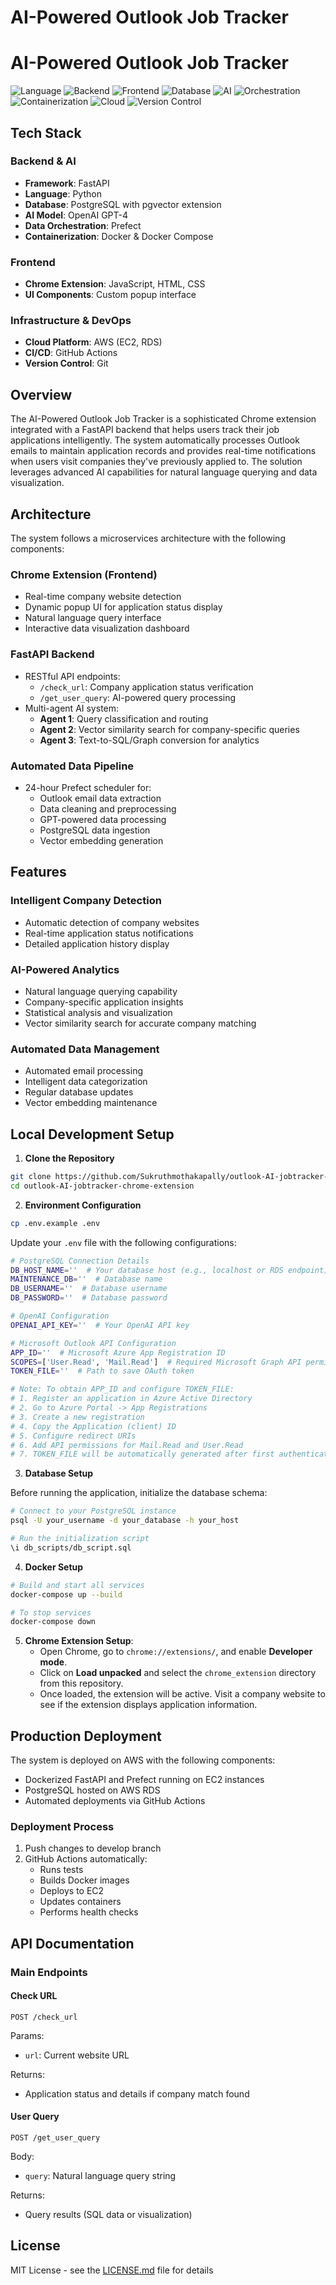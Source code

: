 # AI-Powered Outlook Job Tracker

# AI-Powered Outlook Job Tracker

![Language](https://img.shields.io/badge/Language-Python%203.9+-blue)
![Backend](https://img.shields.io/badge/Backend-FastAPI-009688)
![Frontend](https://img.shields.io/badge/Frontend-HTML%2FCSS%2FJS-yellow)
![Database](https://img.shields.io/badge/Database-PostgreSQL-336791)
![AI](https://img.shields.io/badge/AI-OpenAI%20GPT--4-00A67E)
![Orchestration](https://img.shields.io/badge/Orchestration-Prefect-4148C1)
![Containerization](https://img.shields.io/badge/Containerization-Docker-2496ED)
![Cloud](https://img.shields.io/badge/Cloud-AWS-FF9900)
![Version Control](https://img.shields.io/badge/Version%20Control-Git-F05032)

## Tech Stack

### Backend & AI
- **Framework**: FastAPI
- **Language**: Python
- **Database**: PostgreSQL with pgvector extension
- **AI Model**: OpenAI GPT-4
- **Data Orchestration**: Prefect
- **Containerization**: Docker & Docker Compose

### Frontend
- **Chrome Extension**: JavaScript, HTML, CSS
- **UI Components**: Custom popup interface

### Infrastructure & DevOps
- **Cloud Platform**: AWS (EC2, RDS)
- **CI/CD**: GitHub Actions
- **Version Control**: Git

## Overview
The AI-Powered Outlook Job Tracker is a sophisticated Chrome extension integrated with a FastAPI backend that helps users track their job applications intelligently. The system automatically processes Outlook emails to maintain application records and provides real-time notifications when users visit companies they've previously applied to. The solution leverages advanced AI capabilities for natural language querying and data visualization.

## Architecture
The system follows a microservices architecture with the following components:

### Chrome Extension (Frontend)
- Real-time company website detection
- Dynamic popup UI for application status display
- Natural language query interface
- Interactive data visualization dashboard

### FastAPI Backend
- RESTful API endpoints:
  - `/check_url`: Company application status verification
  - `/get_user_query`: AI-powered query processing
- Multi-agent AI system:
  - **Agent 1**: Query classification and routing
  - **Agent 2**: Vector similarity search for company-specific queries
  - **Agent 3**: Text-to-SQL/Graph conversion for analytics

### Automated Data Pipeline
- 24-hour Prefect scheduler for:
  - Outlook email data extraction
  - Data cleaning and preprocessing
  - GPT-powered data processing
  - PostgreSQL data ingestion
  - Vector embedding generation

## Features

### Intelligent Company Detection
- Automatic detection of company websites
- Real-time application status notifications
- Detailed application history display

### AI-Powered Analytics
- Natural language querying capability
- Company-specific application insights
- Statistical analysis and visualization
- Vector similarity search for accurate company matching

### Automated Data Management
- Automated email processing
- Intelligent data categorization
- Regular database updates
- Vector embedding maintenance

## Local Development Setup

1. **Clone the Repository**
```bash
git clone https://github.com/Sukruthmothakapally/outlook-AI-jobtracker-chrome-extension.git
cd outlook-AI-jobtracker-chrome-extension
```

2. **Environment Configuration**
```bash
cp .env.example .env
```

Update your `.env` file with the following configurations:

```bash
# PostgreSQL Connection Details
DB_HOST_NAME=''  # Your database host (e.g., localhost or RDS endpoint)
MAINTENANCE_DB=''  # Database name
DB_USERNAME=''  # Database username
DB_PASSWORD=''  # Database password

# OpenAI Configuration
OPENAI_API_KEY=''  # Your OpenAI API key

# Microsoft Outlook API Configuration
APP_ID=''  # Microsoft Azure App Registration ID
SCOPES=['User.Read', 'Mail.Read']  # Required Microsoft Graph API permissions
TOKEN_FILE=''  # Path to save OAuth token

# Note: To obtain APP_ID and configure TOKEN_FILE:
# 1. Register an application in Azure Active Directory
# 2. Go to Azure Portal -> App Registrations
# 3. Create a new registration
# 4. Copy the Application (client) ID
# 5. Configure redirect URIs
# 6. Add API permissions for Mail.Read and User.Read
# 7. TOKEN_FILE will be automatically generated after first authentication
```

3. **Database Setup**

Before running the application, initialize the database schema:

```bash
# Connect to your PostgreSQL instance
psql -U your_username -d your_database -h your_host

# Run the initialization script
\i db_scripts/db_script.sql
```

4. **Docker Setup**
```bash
# Build and start all services
docker-compose up --build

# To stop services
docker-compose down
```

5. **Chrome Extension Setup**:
   - Open Chrome, go to `chrome://extensions/`, and enable **Developer mode**.
   - Click on **Load unpacked** and select the `chrome_extension` directory from this repository.
   - Once loaded, the extension will be active. Visit a company website to see if the extension displays application information.

## Production Deployment

The system is deployed on AWS with the following components:
- Dockerized FastAPI and Prefect running on EC2 instances
- PostgreSQL hosted on AWS RDS
- Automated deployments via GitHub Actions

### Deployment Process
1. Push changes to develop branch
2. GitHub Actions automatically:
   - Runs tests
   - Builds Docker images
   - Deploys to EC2
   - Updates containers
   - Performs health checks

## API Documentation

### Main Endpoints

#### Check URL
```http
POST /check_url
```
Params:
- `url`: Current website URL

Returns:
- Application status and details if company match found

#### User Query
```http
POST /get_user_query
```
Body:
- `query`: Natural language query string

Returns:
- Query results (SQL data or visualization)

## License

MIT License - see the [LICENSE.md](LICENSE.md) file for details
